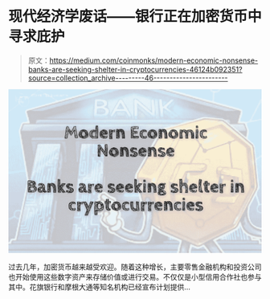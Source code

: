 # 现代经济学废话——银行正在加密货币中寻求庇护

> 原文：<https://medium.com/coinmonks/modern-economic-nonsense-banks-are-seeking-shelter-in-cryptocurrencies-46124b092351?source=collection_archive---------46----------------------->

![](img/417a8f04ada0e52393c3084713e0c7ee.png)

过去几年，加密货币越来越受欢迎。随着这种增长，主要零售金融机构和投资公司也开始使用这些数字资产来存储价值或进行交易。不仅仅是小型信用合作社也参与其中。花旗银行和摩根大通等知名机构已经宣布计划提供…